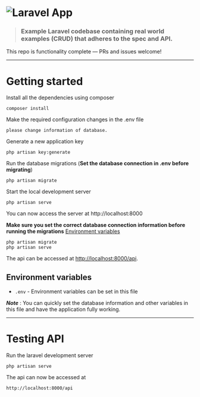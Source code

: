 # ![Laravel App](logo.png)

> ### Example Laravel codebase containing real world examples (CRUD) that adheres to the spec and API.

This repo is functionality complete — PRs and issues welcome!

----------

# Getting started

Install all the dependencies using composer

    composer install

Make the required configuration changes in the .env file

    please change information of database.

Generate a new application key

    php artisan key:generate

Run the database migrations (**Set the database connection in .env before migrating**)

    php artisan migrate

Start the local development server

    php artisan serve

You can now access the server at http://localhost:8000

**Make sure you set the correct database connection information before running the migrations** [Environment variables](#environment-variables)

    php artisan migrate
    php artisan serve

The api can be accessed at [http://localhost:8000/api](http://localhost:8000/api).

## Environment variables

- `.env` - Environment variables can be set in this file

***Note*** : You can quickly set the database information and other variables in this file and have the application fully working.

----------

# Testing API

Run the laravel development server

    php artisan serve

The api can now be accessed at

    http://localhost:8000/api
